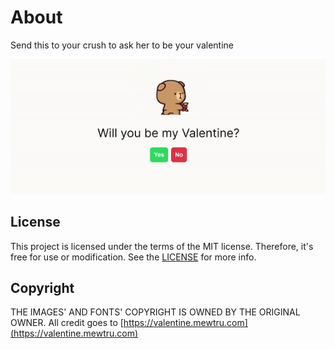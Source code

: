 # About
Send this to your crush to ask her to be your valentine

<img src="https://github.com/cuberoy/valentine/blob/main/demo.gif">

## License
This project is licensed under the terms of the MIT license. Therefore, it's free for use or modification. See the [LICENSE](https://github.com/cuberoy/valentine/blob/main/LICENSE) for more info.

## Copyright
THE IMAGES' AND FONTS' COPYRIGHT IS OWNED BY THE ORIGINAL OWNER.
All credit goes to [https://valentine.mewtru.com](https://valentine.mewtru.com)
